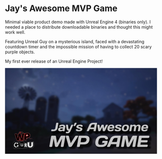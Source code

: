 # Jay's Awesome MVP Game
Minimal viable product demo made with Unreal Engine 4 (binaries only).
I needed a place to distribute downloadable binaries and thought this might work well.

Featuring Unreal Guy on a mysterious island, faced with a devastating countdown timer and the impossible mission of having to collect 20 scary purple objects.

My first ever release of an Unreal Engine Project!

![](screenshots/MVP-Game.jpg)